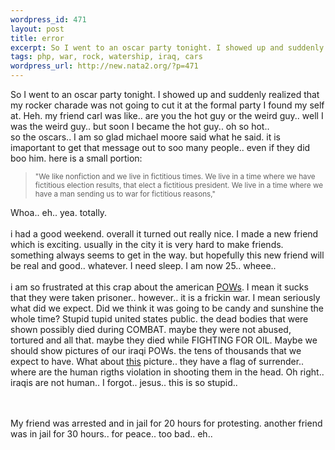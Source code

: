 ```yaml
--- 
wordpress_id: 471
layout: post
title: error
excerpt: So I went to an oscar party tonight. I showed up and suddenly realized that my rocker charade was not going to cut it at the formal party I found my self at. Heh. my friend carl was like.. are you the hot guy or the weird guy.. well I was the weird guy.. but soon I became the hot guy.. oh so hot..  so the oscars.. I am so glad michael moore said what he said. it is imaportant to get that mes...
tags: php, war, rock, watership, iraq, cars
wordpress_url: http://new.nata2.org/?p=471
---
```

So I went to an oscar party tonight. I showed up and suddenly realized that my rocker charade was not going to cut it at the formal party I found my self at. Heh. my friend carl was like.. are you the hot guy or the weird guy.. well I was the weird guy.. but soon I became the hot guy.. oh so hot.. <br/> so the oscars.. I am so glad michael moore said what he said. it is imaportant to get that message out to soo many people.. even if they did boo him. here is a small portion:
<blockquote><small>"We like nonfiction and we live in fictitious times. We live in a time where we have fictitious election results, that elect a fictitious president. We live in a time where we have a man sending us to war for fictitious reasons,"</small></blockquote>
Whoa.. eh.. yea. totally. <br/><br/>i had a good weekend. overall it turned out really nice. I made a new friend which is exciting. usually in the city it is very hard to make friends. something always seems to get in the way. but hopefully this new friend will be real and good.. whatever. I need sleep. I am now 25.. wheee.. <br/><br/>i am so frustrated at this crap about the american <a href="http://war.watership.org/link.php?lid=772">POWs</a>. I mean it sucks that they were taken prisoner.. however.. it is a frickin war. I mean seriously what did we expect. Did we think it was going to be candy and sunshine the whole time? Stupid tupid united states public. the dead bodies that were shown possibly died during COMBAT. maybe they were not abused, tortured and all that. maybe they died while FIGHTING FOR OIL. Maybe we should show pictures of our iraqi POWs. the tens of thousands that we expect to have. What about <a href="http://war.watership.org/link.php?lid=757">this</a> picture.. they have a flag of surrender.. where are the human rigths violation in shooting them in the head. Oh right.. iraqis are not human.. I forgot.. jesus..  this is so stupid.. 

<br/><br/>My friend was arrested and in jail for 20 hours for protesting. another friend was in jail for 30 hours.. for peace.. too bad.. eh.. 
